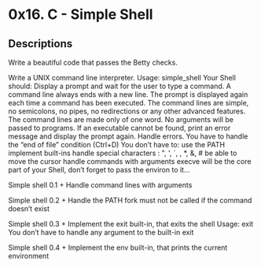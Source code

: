 # 0x16. C - Simple Shell

## Descriptions

Write a beautiful code that passes the Betty checks.

Write a UNIX command line interpreter.
Usage: simple_shell
Your Shell should:
Display a prompt and wait for the user to type a command. A command line always ends with a new line.
The prompt is displayed again each time a command has been executed.
The command lines are simple, no semicolons, no pipes, no redirections or any other advanced features.
The command lines are made only of one word. No arguments will be passed to programs.
If an executable cannot be found, print an error message and display the prompt again.
Handle errors.
You have to handle the “end of file” condition (Ctrl+D)
You don’t have to:
use the PATH
implement built-ins
handle special characters : ", ', `, \, *, &, #
be able to move the cursor
handle commands with arguments
execve will be the core part of your Shell, don’t forget to pass the environ to it…

Simple shell 0.1 +
Handle command lines with arguments

Simple shell 0.2 +
Handle the PATH
fork must not be called if the command doesn’t exist

Simple shell 0.3 +
Implement the exit built-in, that exits the shell
Usage: exit
You don’t have to handle any argument to the built-in exit

Simple shell 0.4 +
Implement the env built-in, that prints the current environment

